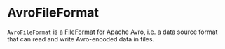 # AvroFileFormat

`AvroFileFormat` is a [FileFormat](../connectors/FileFormat.md) for Apache Avro, i.e. a data source format that can read and write Avro-encoded data in files.

<!---
## Review Me

[[shortName]]
`AvroFileFormat` is a [DataSourceRegister](../DataSourceRegister.md) and [registers itself](../DataSourceRegister.md#shortName) as *avro* data source.

```text
// ./bin/spark-shell --packages org.apache.spark:spark-avro_2.12:2.4.0

// Writing data to Avro file(s)
spark
  .range(1)
  .write
  .format("avro") // <-- Triggers AvroFileFormat
  .save("data.avro")

// Reading Avro data from file(s)
val q = spark
  .read
  .format("avro") // <-- Triggers AvroFileFormat
  .load("data.avro")
scala> q.show
+---+
| id|
+---+
|  0|
+---+
```

[[isSplitable]]
`AvroFileFormat` is [splitable](../FileFormat.md#isSplitable), i.e. FIXME

=== [[buildReader]] Building Partitioned Data Reader -- `buildReader` Method

[source, scala]
----
buildReader(
  spark: SparkSession,
  dataSchema: StructType,
  partitionSchema: StructType,
  requiredSchema: StructType,
  filters: Seq[Filter],
  options: Map[String, String],
  hadoopConf: Configuration): (PartitionedFile) => Iterator[InternalRow]
----

`buildReader`...FIXME

`buildReader` is part of the [FileFormat](../FileFormat.md#buildReader) abstraction.

=== [[inferSchema]] Inferring Schema -- `inferSchema` Method

[source, scala]
----
inferSchema(
  spark: SparkSession,
  options: Map[String, String],
  files: Seq[FileStatus]): Option[StructType]
----

`inferSchema`...FIXME

`inferSchema` is part of the [FileFormat](../FileFormat.md#inferSchema) abstraction.

=== [[prepareWrite]] Preparing Write Job -- `prepareWrite` Method

[source, scala]
----
prepareWrite(
  spark: SparkSession,
  job: Job,
  options: Map[String, String],
  dataSchema: StructType): OutputWriterFactory
----

`prepareWrite`...FIXME

`prepareWrite` is part of the [FileFormat](../FileFormat.md#prepareWrite) abstraction.
-->
